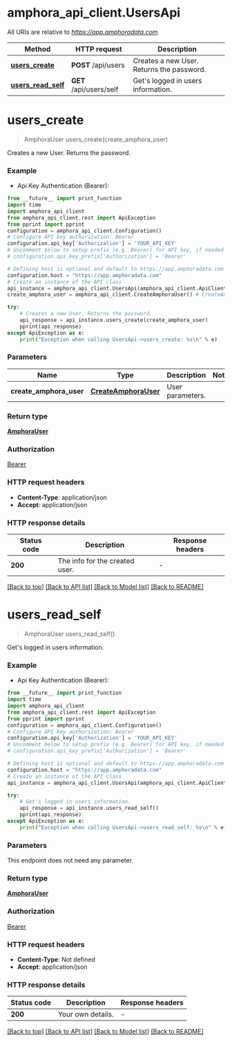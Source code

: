 # amphora_api_client.UsersApi

All URIs are relative to *https://app.amphoradata.com*

Method | HTTP request | Description
------------- | ------------- | -------------
[**users_create**](UsersApi.md#users_create) | **POST** /api/users | Creates a new User. Returns the password.
[**users_read_self**](UsersApi.md#users_read_self) | **GET** /api/users/self | Get&#39;s logged in users information.


# **users_create**
> AmphoraUser users_create(create_amphora_user)

Creates a new User. Returns the password.

### Example

* Api Key Authentication (Bearer):
```python
from __future__ import print_function
import time
import amphora_api_client
from amphora_api_client.rest import ApiException
from pprint import pprint
configuration = amphora_api_client.Configuration()
# Configure API key authorization: Bearer
configuration.api_key['Authorization'] = 'YOUR_API_KEY'
# Uncomment below to setup prefix (e.g. Bearer) for API key, if needed
# configuration.api_key_prefix['Authorization'] = 'Bearer'

# Defining host is optional and default to https://app.amphoradata.com
configuration.host = "https://app.amphoradata.com"
# Create an instance of the API class
api_instance = amphora_api_client.UsersApi(amphora_api_client.ApiClient(configuration))
create_amphora_user = amphora_api_client.CreateAmphoraUser() # CreateAmphoraUser | User parameters.

try:
    # Creates a new User. Returns the password.
    api_response = api_instance.users_create(create_amphora_user)
    pprint(api_response)
except ApiException as e:
    print("Exception when calling UsersApi->users_create: %s\n" % e)
```

### Parameters

Name | Type | Description  | Notes
------------- | ------------- | ------------- | -------------
 **create_amphora_user** | [**CreateAmphoraUser**](CreateAmphoraUser.md)| User parameters. | 

### Return type

[**AmphoraUser**](AmphoraUser.md)

### Authorization

[Bearer](../README.md#Bearer)

### HTTP request headers

 - **Content-Type**: application/json
 - **Accept**: application/json

### HTTP response details
| Status code | Description | Response headers |
|-------------|-------------|------------------|
**200** | The info for the created user. |  -  |

[[Back to top]](#) [[Back to API list]](../README.md#documentation-for-api-endpoints) [[Back to Model list]](../README.md#documentation-for-models) [[Back to README]](../README.md)

# **users_read_self**
> AmphoraUser users_read_self()

Get's logged in users information.

### Example

* Api Key Authentication (Bearer):
```python
from __future__ import print_function
import time
import amphora_api_client
from amphora_api_client.rest import ApiException
from pprint import pprint
configuration = amphora_api_client.Configuration()
# Configure API key authorization: Bearer
configuration.api_key['Authorization'] = 'YOUR_API_KEY'
# Uncomment below to setup prefix (e.g. Bearer) for API key, if needed
# configuration.api_key_prefix['Authorization'] = 'Bearer'

# Defining host is optional and default to https://app.amphoradata.com
configuration.host = "https://app.amphoradata.com"
# Create an instance of the API class
api_instance = amphora_api_client.UsersApi(amphora_api_client.ApiClient(configuration))

try:
    # Get's logged in users information.
    api_response = api_instance.users_read_self()
    pprint(api_response)
except ApiException as e:
    print("Exception when calling UsersApi->users_read_self: %s\n" % e)
```

### Parameters
This endpoint does not need any parameter.

### Return type

[**AmphoraUser**](AmphoraUser.md)

### Authorization

[Bearer](../README.md#Bearer)

### HTTP request headers

 - **Content-Type**: Not defined
 - **Accept**: application/json

### HTTP response details
| Status code | Description | Response headers |
|-------------|-------------|------------------|
**200** | Your own details.  |  -  |

[[Back to top]](#) [[Back to API list]](../README.md#documentation-for-api-endpoints) [[Back to Model list]](../README.md#documentation-for-models) [[Back to README]](../README.md)

